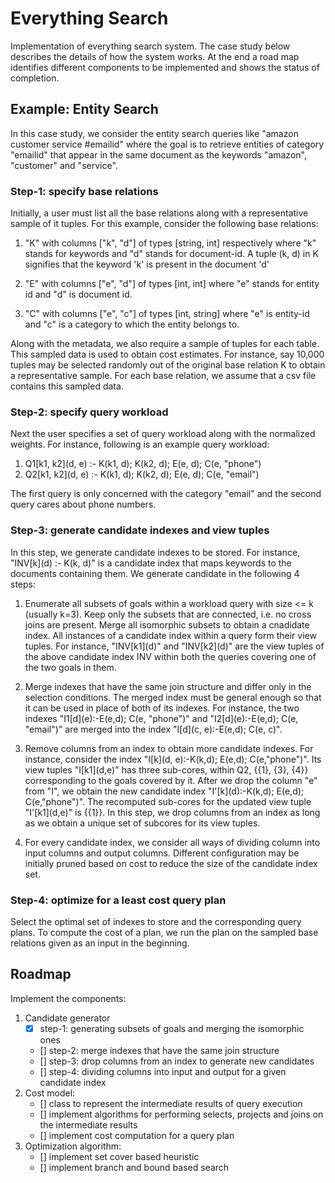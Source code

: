 # Everything Search

Implementation of everything search system. The case study below describes the details of how the system works. At the end a road map identifies different components to be implemented and shows the status of completion.

## Example: Entity Search

In this case study, we consider the entity search queries like "amazon customer service #emailid" where the goal is to retrieve entities of category "emailid" that appear in the same document as the keywords "amazon", "customer" and "service".

### Step-1: specify base relations

Initially, a user must list all the base relations along with a representative sample of it tuples. For this example, consider the following base relations:

1. "K" with columns ["k", "d"] of types [string, int] respectively where "k" stands for keywords and "d" stands for document-id. A tuple (k, d) in K signifies that the keyword 'k' is present in the document 'd'

2. "E" with columns ["e", "d"] of types [int, int] where "e" stands for entity id and "d" is document id. 

3. "C" with columns ["e", "c"] of types [int, string] where "e" is entity-id and "c" is a category to which the entity belongs to.

Along with the metadata, we also require a sample of tuples for each table. This sampled data is used to obtain cost estimates. For instance, say 10,000 tuples may be selected randomly out of the original base relation K to obtain a representative sample. For each base relation, we assume that a csv file contains this sampled data.

### Step-2: specify query workload

Next the user specifies a set of query workload along with the normalized weights. For instance, following is an example query workload:

1. Q1[k1, k2]\(d, e\) :- K(k1, d); K(k2, d); E(e, d); C(e, "phone")
2. Q2[k1, k2]\(d, e\) :- K(k1, d); K(k2, d); E(e, d); C(e, "email")

The first query is only concerned with the category "email" and the second query cares about phone numbers.

### Step-3: generate candidate indexes and view tuples

In this step, we generate candidate indexes to be stored. For instance, "INV[k]\(d\) :- K(k, d)" is a candidate index that maps keywords to the documents containing them. We generate candidate in the following 4 steps:

1. Enumerate all subsets of goals within a workload query with size <= k (usually k=3). Keep only the subsets that are connected, i.e. no cross joins are present. Merge all isomorphic subsets to obtain a cnadidate index. All instances of a candidate index within a query form their view tuples. For instance, "INV[k1]\(d\)" and "INV[k2]\(d\)" are the view tuples of the above candidate index INV within both the queries covering one of the two goals in them.

2. Merge indexes that have the same join structure and differ only in the selection conditions. The merged index must be general enough so that it can be used in place of both of its indexes. For instance, the two indexes "I1[d]\(e\):-E(e,d); C(e, "phone")" and "I2[d]\(e\):-E(e,d); C(e, "email")" are merged into the index "I[d]\(c, e\):-E(e,d); C(e, c)". 

3. Remove columns from an index to obtain more candidate indexes. For instance, consider the index "I[k]\(d, e\):-K(k,d); E(e,d); C(e,"phone")". Its view tuples "I[k1]\(d,e\)" has three sub-cores, within Q2, \{\{1\}, \{3\}, \{4\}\} corresponding to the goals covered by it. After we drop the column "e" from "I", we obtain the new candidate index "I'[k]\(d\):-K(k,d); E(e,d); C(e,"phone")". The recomputed sub-cores for the updated view tuple "I'[k1]\(d,e\)" is \{\{1\}\}. In this step, we drop columns from an index as long as we obtain a unique set of subcores for its view tuples. 

4. For every candidate index, we consider all ways of dividing column into input columns and output columns. Different configuration may be initially pruned based on cost to reduce the size of the candidate index set.


### Step-4: optimize for a least cost query plan

Select the optimal set of indexes to store and the corresponding query plans. To compute the cost of a plan, we run the plan on the sampled base relations given as an input in the beginning.


## Roadmap

Implement the components:

1. Candidate generator
	- [x] step-1: generating subsets of goals and merging the isomorphic ones
	- [] step-2: merge indexes that have the same join structure
	- [] step-3: drop columns from an index to generate new candidates
	- [] step-4: dividing columns into input and output for a given candidate index
2. Cost model:
	- [] class to represent the intermediate results of query execution
	- [] implement algorithms for performing selects, projects and joins on the intermediate results
	- [] implement cost computation for a query plan
3. Optimization algorithm:
	- [] implement set cover based heuristic
	- [] implement branch and bound based search


